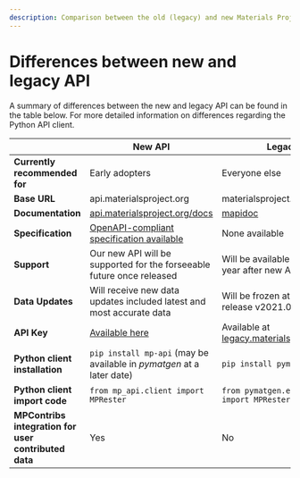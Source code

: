 ```yaml
---
description: Comparison between the old (legacy) and new Materials Project (MP) APIs.
---
```


# Differences between new and legacy API

A summary of differences between the new and legacy API can be found in the table below. For more detailed information on differences regarding the Python API client.

|                                                      | New API                                                                                    | Legacy API                                                                                |
| ---------------------------------------------------- | ------------------------------------------------------------------------------------------ | ----------------------------------------------------------------------------------------- |
| **Currently recommended for**                        | Early adopters                                                                             | Everyone else                                                                             |
| **Base URL**                                         | api.materialsproject.org                                                                   | materialsproject.org/rest/v2                                                              |
| **Documentation**                                    | [api.materialsproject.org/docs](https://api.materialsproject.org/docs)                     | [mapidoc](https://github.com/materialsproject/mapidoc)                                    |
| **Specification**                                    | [OpenAPI-compliant specification available](https://api.materialsproject.org/openapi.json) | None available                                                                            |
| **Support**                                          | Our new API will be supported for the forseeable future once released                      | Will be available for at least one year after new API is finalized                        |
| **Data Updates**                                     | Will receive new data updates included latest and most accurate data                       | Will be frozen at database release v2021.03.13                                            |
| **API Key**                                          | [Available here ](https://next-gen.materialsproject.org/api#api-key)                       | Available at [legacy.materialsproject.org/open](https://legacy.materialsproject.org/open) |
| **Python client installation**                       | `pip install mp-api` (may be available in _pymatgen_ at a later date)                      | `pip install pymatgen`                                                                    |
| **Python client import code**                        | `from mp_api.client import MPRester`                                                       | `from pymatgen.ext.matproj import MPRester`                                               |
| **MPContribs integration for user contributed data** | Yes                                                                                        | No                                                                                        |
